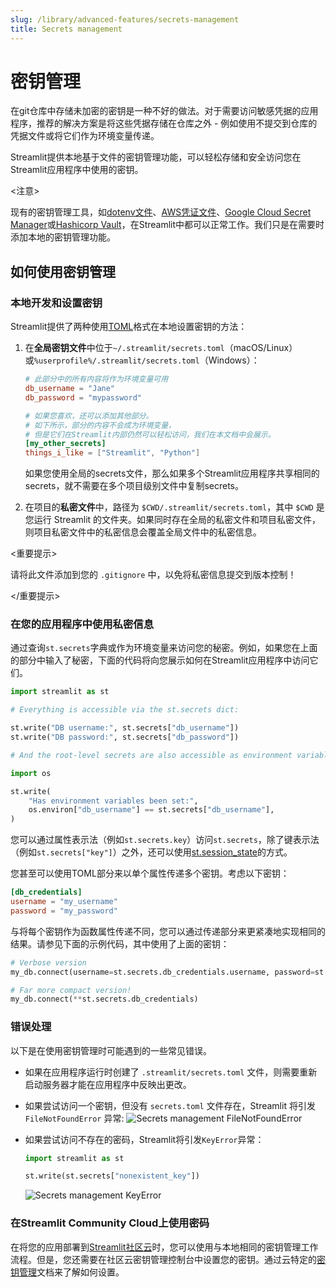 ```yaml
---
slug: /library/advanced-features/secrets-management
title: Secrets management
---
```


# 密钥管理

在git仓库中存储未加密的密钥是一种不好的做法。对于需要访问敏感凭据的应用程序，推荐的解决方案是将这些凭据存储在仓库之外 - 例如使用不提交到仓库的凭据文件或将它们作为环境变量传递。

Streamlit提供本地基于文件的密钥管理功能，可以轻松存储和安全访问您在Streamlit应用程序中使用的密钥。

<注意>

现有的密钥管理工具，如[dotenv文件](https://pypi.org/project/python-dotenv/)、[AWS凭证文件](https://boto3.amazonaws.com/v1/documentation/api/latest/guide/credentials.html#configuring-credentials)、[Google Cloud Secret Manager](https://pypi.org/project/google-cloud-secret-manager/)或[Hashicorp Vault](https://www.vaultproject.io/use-cases/secrets-management)，在Streamlit中都可以正常工作。我们只是在需要时添加本地的密钥管理功能。

</Note>

## 如何使用密钥管理

### 本地开发和设置密钥

Streamlit提供了两种使用[TOML](https://toml.io/en/latest)格式在本地设置密钥的方法：

1. 在**全局密钥文件**中位于`~/.streamlit/secrets.toml`（macOS/Linux）或`%userprofile%/.streamlit/secrets.toml`（Windows）：

   ```toml
   # 此部分中的所有内容将作为环境变量可用
   db_username = "Jane"
   db_password = "mypassword"

   # 如果您喜欢，还可以添加其他部分。
   # 如下所示，部分的内容不会成为环境变量，
   # 但是它们在Streamlit内部仍然可以轻松访问，我们在本文档中会展示。
   [my_other_secrets]
   things_i_like = ["Streamlit", "Python"]
   ```

   如果您使用全局的secrets文件，那么如果多个Streamlit应用程序共享相同的secrets，就不需要在多个项目级别文件中复制secrets。

2. 在项目的**私密文件**中，路径为 `$CWD/.streamlit/secrets.toml`，其中 `$CWD` 是您运行 Streamlit 的文件夹。如果同时存在全局的私密文件和项目私密文件，则项目私密文件中的私密信息会覆盖全局文件中的私密信息。

<重要提示>

请将此文件添加到您的 `.gitignore` 中，以免将私密信息提交到版本控制！

</重要提示>

### 在您的应用程序中使用私密信息

通过查询`st.secrets`字典或作为环境变量来访问您的秘密。例如，如果您在上面的部分中输入了秘密，下面的代码将向您展示如何在Streamlit应用程序中访问它们。

```python
import streamlit as st

# Everything is accessible via the st.secrets dict:

st.write("DB username:", st.secrets["db_username"])
st.write("DB password:", st.secrets["db_password"])

# And the root-level secrets are also accessible as environment variables:

import os

st.write(
    "Has environment variables been set:",
    os.environ["db_username"] == st.secrets["db_username"],
)
```

<Tip>

您可以通过属性表示法（例如`st.secrets.key`）访问`st.secrets`，除了键表示法（例如`st.secrets["key"]`）之外，还可以使用[st.session_state](/library/api-reference/session-state)的方式。

</Tip>

您甚至可以使用TOML部分来以单个属性传递多个密钥。考虑以下密钥：

```toml
[db_credentials]
username = "my_username"
password = "my_password"
```

与将每个密钥作为函数属性传递不同，您可以通过传递部分来更紧凑地实现相同的结果。请参见下面的示例代码，其中使用了上面的密钥：

```python
# Verbose version
my_db.connect(username=st.secrets.db_credentials.username, password=st.secrets.db_credentials.password)

# Far more compact version!
my_db.connect(**st.secrets.db_credentials)
```

### 错误处理

以下是在使用密钥管理时可能遇到的一些常见错误。

- 如果在应用程序运行时创建了 `.streamlit/secrets.toml` 文件，则需要重新启动服务器才能在应用程序中反映出更改。
- 如果尝试访问一个密钥，但没有 `secrets.toml` 文件存在，Streamlit 将引发 `FileNotFoundError` 异常:
  <Image alt="Secrets management FileNotFoundError" src="/images/secrets-filenotfounderror.png" clean />
- 如果尝试访问不存在的密码，Streamlit将引发`KeyError`异常：

  ```python
  import streamlit as st

  st.write(st.secrets["nonexistent_key"])
  ```

  <Image alt="Secrets management KeyError" src="/images/secrets-keyerror.png" clean />

### 在Streamlit Community Cloud上使用密码

在将您的应用部署到[Streamlit社区云](https://streamlit.io/cloud)时，您可以使用与本地相同的密钥管理工作流程。但是，您还需要在社区云密钥管理控制台中设置您的密钥。通过云特定的[密钥管理](/streamlit-community-cloud/get-started/deploy-an-app/connect-to-data-sources/secrets-management)文档来了解如何设置。